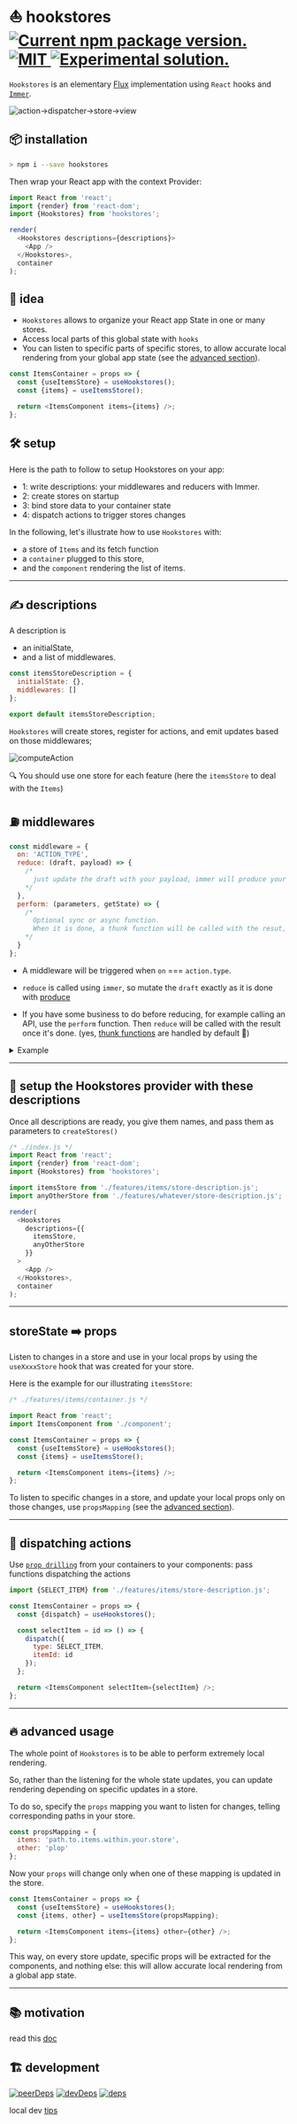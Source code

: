 # ⛵ hookstores <a href="https://www.npmjs.com/package/hookstores"><img src="https://img.shields.io/npm/v/hookstores?color=%23123" alt="Current npm package version." /></a> <a href="https://www.npmjs.com/package/hookstores"><img src="https://img.shields.io/github/license/uralys/hookstores" alt="MIT" /> <img src="https://img.shields.io/badge/-experimental-5908d2.svg" alt="Experimental solution." /> </a>

`Hookstores` is an elementary [Flux](https://facebook.github.io/flux/docs/in-depth-overview) implementation using `React` hooks and [`Immer`](https://github.com/immerjs/immer).

![action->dispatcher->store->view](https://facebook.github.io/flux/img/overview/flux-simple-f8-diagram-1300w.png)

## 📦 installation

```sh
> npm i --save hookstores
```

Then wrap your React app with the context Provider:

```js
import React from 'react';
import {render} from 'react-dom';
import {Hookstores} from 'hookstores';

render(
  <Hookstores descriptions={descriptions}>
    <App />
  </Hookstores>,
  container
);
```

## 🎨 idea

- `Hookstores` allows to organize your React app State in one or many stores.
- Access local parts of this global state with `hooks`
- You can listen to specific parts of specific stores, to allow accurate local rendering from your global app state (see the [advanced section](#-advanced-usage)).

```js
const ItemsContainer = props => {
  const {useItemsStore} = useHookstores();
  const {items} = useItemsStore();

  return <ItemsComponent items={items} />;
};
```

## 🛠 setup

Here is the path to follow to setup Hookstores on your app:

- 1: write descriptions: your middlewares and reducers with Immer.
- 2: create stores on startup
- 3: bind store data to your container state
- 4: dispatch actions to trigger stores changes

In the following, let's illustrate how to use `Hookstores` with:

- a store of `Items` and its fetch function
- a `container` plugged to this store,
- and the `component` rendering the list of items.

---

## ✍️ descriptions

A description is

- an initialState,
- and a list of middlewares.

```js
const itemsStoreDescription = {
  initialState: {},
  middlewares: []
};

export default itemsStoreDescription;
```

`Hookstores` will create stores, register for actions, and emit updates based on those middlewares;

![computeAction](https://user-images.githubusercontent.com/910636/103582817-e2d13600-4ede-11eb-8fbf-f0eb2a7cd3e7.png)

🔍 You should use one store for each feature (here the `itemsStore` to deal with the `Items`)

## ⛽ middlewares

```js
const middleware = {
  on: 'ACTION_TYPE',
  reduce: (draft, payload) => {
    /*
      just update the draft with your payload, immer will produce your next immutable state.
    */
  },
  perform: (parameters, getState) => {
    /*
      Optional sync or async function.
      When it is done, a thunk function will be called with the resut, to call reduce
    */
  }
};
```

- A middleware will be triggered when `on` === `action.type`.

- `reduce` is called using `immer`, so mutate the `draft` exactly as it is done with [produce](https://immerjs.github.io/immer/docs/produce)

- If you have some business to do before reducing, for example calling an API, use the `perform` function.
  Then `reduce` will be called with the result once it's done. (yes, [thunk functions](https://daveceddia.com/what-is-a-thunk/) are handled by default 🚀)

<details>
<summary>Example</summary>

Here is the example for our illustrating `itemsStore`

```js
/* ./features/items/store-description.js */
import apiCall from './fetch-items.js';

const FETCH_ITEMS = 'FETCH_ITEMS';

const fetchItems = {
  on: FETCH_ITEMS,
  perform: async (parameters, getState) => {
    const items = await apiCall(parameters);
    return items;
  },
  reduce: (draft, payload) => {
    draft.items = payload;
  }
};

const description = {
  initialState: {items: null},
  middlewares: [fetchItems]
};

export default description;
export {FETCH_ITEMS};
```

</details>

---

## 🏁 setup the Hookstores provider with these descriptions

Once all descriptions are ready, you give them names, and pass them as parameters to `createStores()`

```js
/* ./index.js */
import React from 'react';
import {render} from 'react-dom';
import {Hookstores} from 'hookstores';

import itemsStore from './features/items/store-description.js';
import anyOtherStore from './features/whatever/store-description.js';

render(
  <Hookstores
    descriptions={{
      itemsStore,
      anyOtherStore
    }}
  >
    <App />
  </Hookstores>,
  container
);
```

---

## storeState ➡️ props

Listen to changes in a store and use in your local props by using the `useXxxxStore` hook that was created for your store.

Here is the example for our illustrating `itemsStore`:

```js
/* ./features/items/container.js */

import React from 'react';
import ItemsComponent from './component';

const ItemsContainer = props => {
  const {useItemsStore} = useHookstores();
  const {items} = useItemsStore();

  return <ItemsComponent items={items} />;
};
```

To listen to specific changes in a store, and update your local props only on those changes, use `propsMapping` (see the [advanced section](#-advanced-usage)).

---

## 📡 dispatching actions

Use [`prop drilling`](https://kentcdodds.com/blog/prop-drilling) from your containers to your components: pass functions dispatching the actions

```js
import {SELECT_ITEM} from './features/items/store-description.js';

const ItemsContainer = props => {
  const {dispatch} = useHookstores();

  const selectItem = id => () => {
    dispatch({
      type: SELECT_ITEM,
      itemId: id
    });
  };

  return <ItemsComponent selectItem={selectItem} />;
};
```

---

## 🔥 advanced usage

The whole point of `Hookstores` is to be able to perform extremely local rendering.

So, rather than the listening for the whole state updates, you can update rendering depending on specific updates in a store.

To do so, specify the `props` mapping you want to listen for changes, telling corresponding paths in your store.

```js
const propsMapping = {
  items: 'path.to.items.within.your.store',
  other: 'plop'
};
```

Now your `props` will change only when one of these mapping is updated in the store.

```js
const ItemsContainer = props => {
  const {useItemsStore} = useHookstores();
  const {items, other} = useItemsStore(propsMapping);

  return <ItemsComponent items={items} other={other} />;
};
```

This way, on every store update, specific props will be extracted for the components, and nothing else: this will allow accurate local rendering from a global app state.

---

## 📚 motivation

read this [doc](docs/motivation.md)

## 🏗️ development

[![peerDeps](https://david-dm.org/uralys/hookstores/peer-status.svg)](https://david-dm.org/uralys/hookstores?type=peer)
[![devDeps](https://david-dm.org/uralys/hookstores/dev-status.svg)](https://david-dm.org/uralys/hookstores?type=dev)
[![deps](https://david-dm.org/uralys/hookstores/status.svg)](https://david-dm.org/uralys/hookstores)

local dev [tips](docs/dev.md)
